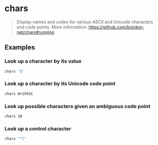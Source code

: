 # chars

> Display names and codes for various ASCII and Unicode characters and code points. More information: <https://github.com/boinkor-net/chars#running>.

## Examples

### Look up a character by its value

```bash
chars 'ß'
```

### Look up a character by its Unicode code point

```bash
chars U+1F63C
```

### Look up possible characters given an ambiguous code point

```bash
chars 10
```

### Look up a control character

```bash
chars "^C"
```
